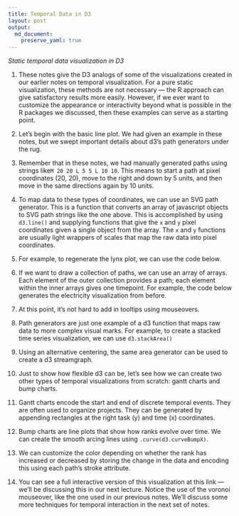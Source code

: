 ```yaml
---
title: Temporal Data in D3
layout: post
output: 
  md_document:
    preserve_yaml: true
---
```


*Static temporal data visualization in D3*

1.  These notes give the D3 analogs of some of the visualizations
    created in our earlier notes on temporal visualization. For a pure
    static visualization, these methods are not necessary — the R
    approach can give satisfactory results more easily. However, if we
    ever want to customize the appearance or interactivity beyond what
    is possible in the R packages we discussed, then these examples can
    serve as a starting point.

2.  Let’s begin with the basic line plot. We had given an example in
    these notes, but we swept important details about d3’s path
    generators under the rug.

3.  Remember that in these notes, we had manually generated paths using
    strings like`M 20 20 L 5 5 L 10 10`. This means to start a path at
    pixel coordinates (20, 20), move to the right and down by 5 units,
    and then move in the same directions again by 10 units.

4.  To map data to these types of coordinates, we can use an SVG path
    generator. This is a function that converts an array of javascript
    objects to SVG path strings like the one above. This is accomplished
    by using `d3.line()` and supplying functions that give the `x` and
    `y` pixel coordinates given a single object from the array. The `x`
    and `y` functions are usually light wrappers of scales that map the
    raw data into pixel coordinates.

5.  For example, to regenerate the lynx plot, we can use the code below.

6.  If we want to draw a collection of paths, we can use an array of
    arrays. Each element of the outer collection provides a path; each
    element within the inner arrays gives one timepoint. For example,
    the code below generates the electricity visualization from before.

7.  At this point, it’s not hard to add in tooltips using mouseovers.

8.  Path generators are just one example of a d3 function that maps raw
    data to more complex visual marks. For example, to create a stacked
    time series visualization, we can use `d3.stackArea()`

9.  Using an alternative centering, the same area generator can be used
    to create a d3 streamgraph.

10. Just to show how flexible d3 can be, let’s see how we can create two
    other types of temporal visualizations from scratch: gantt charts
    and bump charts.

11. Gantt charts encode the start and end of discrete temporal events.
    They are often used to organize projects. They can be generated by
    appending rectangles at the right task (y) and time (x) coordinates.

12. Bump charts are line plots that show how ranks evolve over time. We
    can create the smooth arcing lines using `.curve(d3.curveBumpX)`.

13. We can customize the color depending on whether the rank has
    increased or decreased by storing the change in the data and
    encoding this using each path’s stroke attribute.

14. You can see a full interactive version of this visualization at this
    link — we’ll be discussing this in our next lecture. Notice the use
    of the voronoi mouseover, like the one used in our previous notes.
    We’ll discuss some more techniques for temporal interaction in the
    next set of notes.
